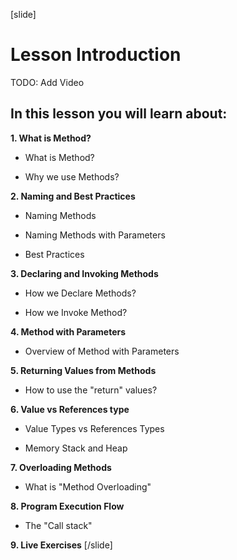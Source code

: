 [slide]
# Lesson Introduction

TODO: Add Video

## In this lesson you will learn about:

**1. What is Method?**

- What is Method?

- Why we use Methods?

**2. Naming and Best Practices** 

- Naming Methods

- Naming Methods with Parameters

- Best Practices

**3. Declaring and Invoking Methods**

- How we Declare Methods?

- How we Invoke Method?

**4. Method with Parameters**

- Overview of Method with Parameters

**5. Returning Values from Methods**

- How to use the "return" values?

**6. Value vs References type**

- Value Types vs References Types

- Memory Stack and Heap

**7. Overloading Methods**

- What is "Method Overloading"

**8. Program Execution Flow**

- The "Call stack"

**9. Live Exercises**
[/slide]
